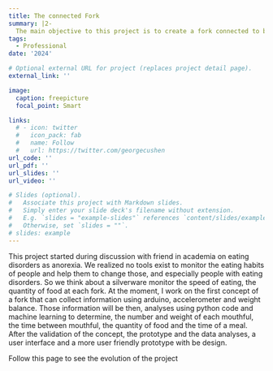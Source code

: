 ```yaml
---
title: The connected Fork
summary: |2-
  The main objective to this project is to create a fork connected to bluetooth to control different parameter during meal to better understand food disorder. The project use mainly ESP32 component. 
tags:
  - Professional
date: '2024'

# Optional external URL for project (replaces project detail page).
external_link: ''

image:
  caption: freepicture
  focal_point: Smart

links:
  # - icon: twitter
  #   icon_pack: fab
  #   name: Follow
  #   url: https://twitter.com/georgecushen
url_code: ''
url_pdf: ''
url_slides: ''
url_video: ''

# Slides (optional).
#   Associate this project with Markdown slides.
#   Simply enter your slide deck's filename without extension.
#   E.g. `slides = "example-slides"` references `content/slides/example-slides.md`.
#   Otherwise, set `slides = ""`.
# slides: example
---
```


This project started during discussion with friend in academia on eating disorders as anorexia. We realized no tools exist to monitor the eating habits of people and help them to change those, and especially people with eating disorders. 
So we think about a silverware monitor the speed of eating, the quantity of food at each fork.
At the moment, I work on the first concept of a fork that can collect information using arduino, accelerometer and weight balance. 
Those information will be then, analyses using python code and machine learning to determine, the number and weight of each mouthful, the time between mouthful, the quantity of food and the time of a meal. 
After the validation of the concept, the prototype and the data analyses, a user interface and a more user friendly prototype  with be design.

Follow this page to see the evolution of the project